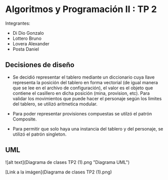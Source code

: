 # Algoritmos y Programación II : TP 2

Integrantes: 
- Di Dio Gonzalo
- Lottero Bruno
- Lovera Alexander
- Posta Daniel

## Decisiones de diseño

- Se decidió representar el tablero mediante un diccionario cuya llave representa la posición del tablero en forma vectorial (de igual manera que se lee en el archivo de configuración), el valor es el objeto que contiene el casillero en dicha posición (mina, provision, etc). Para validar los movimientos que puede hacer el personaje según los limites del tablero, se utilizó aritmetica modular.

- Para poder representar provisiones compuestas se utilzó el patrón Composite.

- Para permitir que solo haya una instancia del tablero y del personaje, se utilizó el patrón singleton.

## UML

![alt text](Diagrama de clases TP2 (1).png "Diagrama UML")

[Link a la imágen](Diagrama de clases TP2 (1).png)
